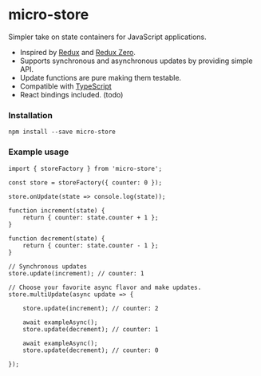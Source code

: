 # micro-store
Simpler take on state containers for JavaScript applications.

- Inspired by [Redux](https://github.com/reactjs/redux) and [Redux Zero](https://github.com/concretesolutions/redux-zero).
- Supports synchronous and asynchronous updates by providing simple API.
- Update functions are pure making them testable.
- Compatible with [TypeScript](https://github.com/Microsoft/TypeScript)
- React bindings included. (todo)

### Installation

`npm install --save micro-store`

### Example usage

```
import { storeFactory } from 'micro-store';

const store = storeFactory({ counter: 0 });

store.onUpdate(state => console.log(state));

function increment(state) {
    return { counter: state.counter + 1 };
}

function decrement(state) {
    return { counter: state.counter - 1 };
}

// Synchronous updates
store.update(increment); // counter: 1

// Choose your favorite async flavor and make updates.
store.multiUpdate(async update => {

    store.update(increment); // counter: 2

    await exampleAsync();
    store.update(decrement); // counter: 1

    await exampleAsync();
    store.update(decrement); // counter: 0

});

```
